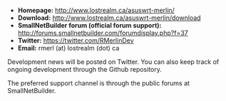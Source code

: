 * **Homepage:** http://www.lostrealm.ca/asuswrt-merlin/
* **Download:** http://www.lostrealm.ca/asuswrt-merlin/download
* **SmallNetBuilder forum (official forum support):** http://forums.smallnetbuilder.com/forumdisplay.php?f=37
* **Twitter:** https://twitter.com/RMerlinDev
* **Email:** rmerl (at) lostrealm (dot) ca

Development news will be posted on Twitter.  You can also keep track of ongoing development through the Github repository.

The preferred support channel is through the public forums at SmallNetBuilder.